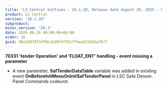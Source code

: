 ```yaml
---
title: "LS Central hotfixes - 26.1.20, Release date August 26, 2025 - Hotfixes"
product: LS Central
version: "26.1.20"
subproduct: 
minor_version: "26.1"
date: 2025-08-26 00:00:00+00:00
order: 16
guid: d6a320f8f2df0e1bd074f7b1ffbee221d2ba7b77
---
```


<strong>70331 'tender Operation' and 'FLOAT_ENT' handling - event missing a parameter</strong>
<ul><li>A new parameter, <b>SafTenderDataTable</b> variable was added in existing event <b>OnBeforeInitMenuOnInitSafTenderPanel</b> in LSC Safe Denom. Panel Commands codeunit.</li></ul>
